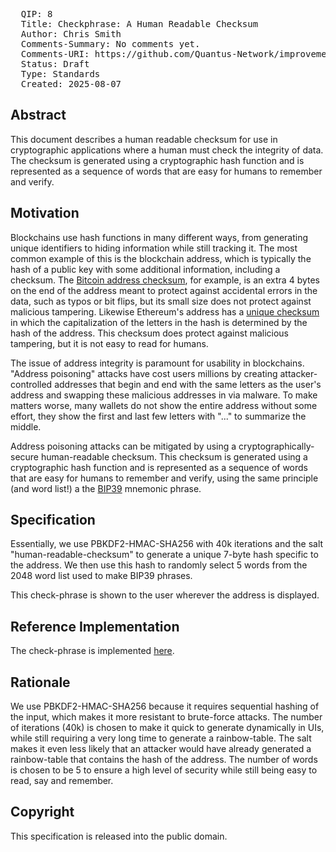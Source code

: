 <pre>
  QIP: 8
  Title: Checkphrase: A Human Readable Checksum
  Author: Chris Smith <chris@quantus.com>
  Comments-Summary: No comments yet.
  Comments-URI: https://github.com/Quantus-Network/improvement-proposals/discussions/
  Status: Draft
  Type: Standards
  Created: 2025-08-07
</pre>

## Abstract

This document describes a human readable checksum for use in cryptographic applications where a human must check the integrity of data. The checksum is generated using a cryptographic hash function and is represented as a sequence of words that are easy for humans to remember and verify.

## Motivation

Blockchains use hash functions in many different ways, from generating unique identifiers to hiding information while still tracking it. The most common example of this is the blockchain address, which is typically the hash of a public key with some additional information, including a checksum. The [Bitcoin address checksum](https://bitcoin.stackexchange.com/questions/32353/how-do-i-check-the-checksum-of-a-bitcoin-address), for example, is an extra 4 bytes on the end of the address meant to protect against accidental errors in the data, such as typos or bit flips, but its small size does not protect against malicious tampering. Likewise Ethereum's address has a [unique checksum](https://github.com/ethereum/ercs/blob/master/ERCS/erc-55.md) in which the capitalization of the letters in the hash is determined by the hash of the address. This checksum does protect against malicious tampering, but it is not easy to read for humans.

The issue of address integrity is paramount for usability in blockchains. "Address poisoning" attacks have cost users millions by creating attacker-controlled addresses that begin and end with the same letters as the user's address and swapping these malicious addresses in via malware. To make matters worse, many wallets do not show the entire address without some effort, they show the first and last few letters with "..." to summarize the middle.

Address poisoning attacks can be mitigated by using a cryptographically-secure human-readable checksum. This checksum is generated using a cryptographic hash function and is represented as a sequence of words that are easy for humans to remember and verify, using the same principle (and word list!) a the [BIP39](https://github.com/bitcoin/bips/blob/master/bip-0039.mediawiki) mnemonic phrase.

## Specification

Essentially, we use PBKDF2-HMAC-SHA256 with 40k iterations and the salt "human-readable-checksum" to generate a unique 7-byte hash specific to the address. We then use this hash to randomly select 5 words from the 2048 word list used to make BIP39 phrases.

This check-phrase is shown to the user wherever the address is displayed.

## Reference Implementation

The check-phrase is implemented [here](https://github.com/Quantus-Network/human-checkphrase).

## Rationale

We use PBKDF2-HMAC-SHA256 because it requires sequential hashing of the input, which makes it more resistant to brute-force attacks. The number of iterations (40k) is chosen to make it quick to generate dynamically in UIs, while still requiring a very long time to generate a rainbow-table. The salt makes it even less likely that an attacker would have already generated a rainbow-table that contains the hash of the address. The number of words is chosen to be 5 to ensure a high level of security while still being easy to read, say and remember.

## Copyright

This specification is released into the public domain.
